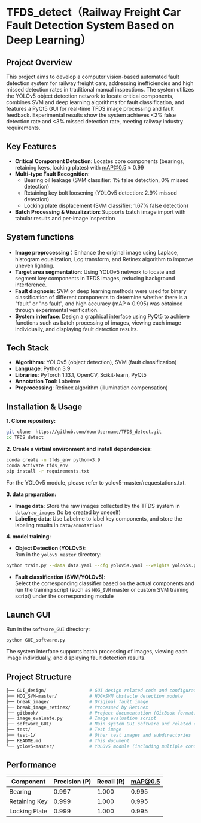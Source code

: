 # TFDS_detect（Railway Freight Car Fault Detection System Based on Deep Learning）

## Project Overview
This project aims to develop a computer vision-based automated fault detection system for railway freight cars, addressing inefficiencies and high missed detection rates in traditional manual inspections. The system utilizes the YOLOv5 object detection network to locate critical components, combines SVM and deep learning algorithms for fault classification, and features a PyQt5 GUI for real-time TFDS image processing and fault feedback. Experimental results show the system achieves <2% false detection rate and <3% missed detection rate, meeting railway industry requirements.

## Key Features
- **Critical Component Detection**: Locates core components (bearings, retaining keys, locking plates) with mAP@0.5 ≥ 0.99
- **Multi-type Fault Recognition**:
  - Bearing oil leakage (SVM classifier: 1% false detection, 0% missed detection)
  - Retaining key bolt loosening (YOLOv5 detection: 2.9% missed detection)
  - Locking plate displacement (SVM classifier: 1.67% false detection)
- **Batch Processing & Visualization**: Supports batch image import with tabular results and per-image inspection
## System functions
- **Image preprocessing**：Enhance the original image using Laplace, histogram equalization, Log transform, and Retinex algorithm to improve uneven lighting.
- **Target area segmentation**: Using YOLOv5 network to locate and segment key components in TFDS images, reducing background interference.
- **Fault diagnosis**: SVM or deep learning methods were used for binary classification of different components to determine whether there is a "fault" or "no fault", and high accuracy (mAP ≈ 0.995) was obtained through experimental verification.
- **System interface**: Design a graphical interface using PyQt5 to achieve functions such as batch processing of images, viewing each image individually, and displaying fault detection results.
## Tech Stack
- **Algorithms**: YOLOv5 (object detection), SVM (fault classification)
- **Language**: Python 3.9
- **Libraries**: PyTorch 1.13.1, OpenCV, Scikit-learn, PyQt5
- **Annotation Tool**: Labelme
- **Preprocessing**: Retinex algorithm (illumination compensation)

## Installation & Usage
**1. Clone repository:**
```bash
git clone  https://github.com/YourUsername/TFDS_detect.git
cd TFDS_detect
```
**2. Create a virtual environment and install dependencies:**
```bash
conda create -n tfds_env python=3.9
conda activate tfds_env
pip install -r requirements.txt
```
For the YOLOv5 module, please refer to yolov5-master/requestations.txt.<br>

**3. data preparation:**
- **Image data**: Store the raw images collected by the TFDS system in `data/raw_images` (to be created by oneself)
- **Labeling data**: Use Labelme to label key components, and store the labeling results in `data/annotations`<br>

**4. model training:**
- **Object Detection (YOLOv5)**:<br> 
Run in the `yolov5 master` directory:
```bash
python train.py --data data.yaml --cfg yolov5s.yaml --weights yolov5s.pt --epochs 100
```
- **Fault classification (SVM/YOLOv5)**:<br> 
Select the corresponding classifier based on the actual components and run the training script (such as `HOG_SVM` master or custom SVM training script) under the corresponding module

## Launch GUI
Run in the `software_GUI` directory:
```bash
python GUI_software.py
```
The system interface supports batch processing of images, viewing each image individually, and displaying fault detection results.

## Project Structure
```bash
├── GUI_design/                # GUI design related code and configuration
├── HOG_SVM-master/            # HOG+SVM obstacle detection module
├── break_image/               # Original fault image
├── break_image_retinex/       # Processed by Retinex
├── gitbook/                   # Project documentation (GitBook format)
├── image_evaluate.py          # Image evaluation script
├── software_GUI/              # Main system GUI software and related code
├── test/                      # Test image
├── test-1/                    # Other test images and subdirectories
├── README.md                  # This document
└── yolov5-master/             # YOLOv5 module (including multiple configurations and documentation)
```
## Performance
| Component      | Precision (P) | Recall (R) | mAP@0.5 |
|--------------|--------------|------------|--------|
| Bearing       | 0.997        | 1.000      | 0.995  |
| Retaining Key | 0.999        | 1.000      | 0.995  |
| Locking Plate | 0.999        | 1.000      | 0.995  |

